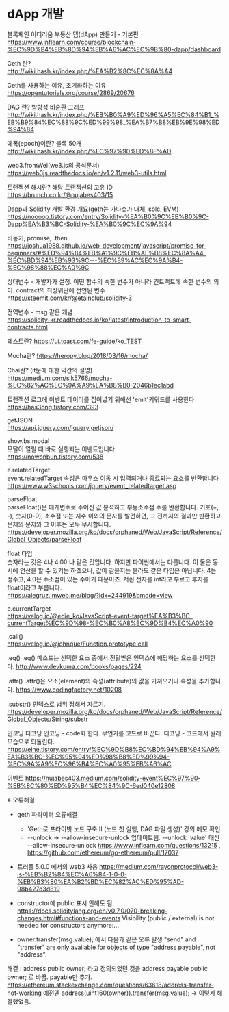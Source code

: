 # dApp 개발

블록체인 이더리움 부동산 댑(dApp) 만들기 - 기본편  
https://www.inflearn.com/course/blockchain-%EC%9D%B4%EB%8D%94%EB%A6%AC%EC%9B%80-dapp/dashboard


Geth 란?  
http://wiki.hash.kr/index.php/%EA%B2%8C%EC%8A%A4  

Geth를 사용하는 이유, 초기화하는 이유  
https://opentutorials.org/course/2869/20676  

DAG 란? 방향성 비순환 그래프  
http://wiki.hash.kr/index.php/%EB%B0%A9%ED%96%A5%EC%84%B1_%EB%B9%84%EC%88%9C%ED%99%98_%EA%B7%B8%EB%9E%98%ED%94%84  

에폭(epoch)이란? 블록 50개  
http://wiki.hash.kr/index.php/%EC%97%90%ED%8F%AD   

web3.fromWei(we3.js의 공식문서)  
https://web3js.readthedocs.io/en/v1.2.11/web3-utils.html  

트랜잭션 해시란? 해당 트랜잭션의 고유 ID  
https://brunch.co.kr/@nujabes403/15  

Dapp과 Solidity 개발 환경 개요(geth는 가나슈가 대체, solc, EVM)  
https://noooop.tistory.com/entry/Solidity-%EA%B0%9C%EB%B0%9C-Dapp%EA%B3%BC-Solidity-%EA%B0%9C%EC%9A%94  

비동기, promise, .then  
https://joshua1988.github.io/web-development/javascript/promise-for-beginners/#%ED%94%84%EB%A1%9C%EB%AF%B8%EC%8A%A4-%EC%BD%94%EB%93%9C---%EC%89%AC%EC%9A%B4-%EC%98%88%EC%A0%9C  

상태변수 - 개발자가 설정. 어떤 함수의 속한 변수가 아니라 컨트랙트에 속한 변수의 의미. contract의 최상위단에 선언된 변수  
https://steemit.com/kr/@etainclub/solidity-3  

전역변수 - msg 같은 개념  
https://solidity-kr.readthedocs.io/ko/latest/introduction-to-smart-contracts.html  

테스트란? https://ui.toast.com/fe-guide/ko_TEST  

Mocha란? https://heropy.blog/2018/03/16/mocha/  

Chai란? (it문에 대한 약간의 설명)  
https://medium.com/sjk5766/mocha-%EC%82%AC%EC%9A%A9%EA%B8%B0-2046b1ec1abd  

트랜잭션 로그에 이벤트 데이터를 집어넣기 위해선 'emit'키워드를 사용한다  
https://has3ong.tistory.com/393  

getJSON  
https://api.jquery.com/jquery.getjson/  

show.bs.modal  
모달이 열릴 때 바로 실행되는 이벤트입니다  
https://nowonbun.tistory.com/538  

e.relatedTarget  
event.relatedTarget 속성은 마우스 이동 시 입력되거나 종료되는 요소를 반환합니다  
https://www.w3schools.com/jquery/event_relatedtarget.asp  

parseFloat  
parseFloat()은 매개변수로 주어진 값 분석하고 부동소수점 수를 반환합니다. 기호(+, -), 숫자(0-9), 소수점 또는 지수 이외의 문자를 발견하면, 그 전까지의 결과만 반환하고 문제의 문자와 그 이후는 모두 무시합니다.  
https://developer.mozilla.org/ko/docs/orphaned/Web/JavaScript/Reference/Global_Objects/parseFloat  

float 타입  
숫자라는 것은 4나 4.0이나 같은 것입니다. 하지만 파이썬에서는 다릅니다. 이 둘은 동시에 연산을 할 수 있기는 하겠으나, 값이 같을지는 몰라도 같은 타입은 아닙니다. 4는 정수고, 4.0은 수소점이 있는 수이기 때문이죠. 저흰 전자를 int라고 부르고 후자를 float이라고 부릅니다.  
https://alegruz.imweb.me/blog/?idx=244919&bmode=view

e.currentTarget  
https://velog.io/@edie_ko/JavaScript-event-target%EA%B3%BC-currentTarget%EC%9D%98-%EC%B0%A8%EC%9D%B4%EC%A0%90  

.call()  
https://velog.io/@johnque/Function.prototype.call  

.eq()
.eq() 메소드는 선택한 요소 중에서 전달받은 인덱스에 해당하는 요소를 선택한다.
http://www.devkuma.com/books/pages/224

.attr()
.attr()은 요소(element)의 속성(attribute)의 값을 가져오거나 속성을 추가합니다.
https://www.codingfactory.net/10208

.substr() 인덱스로 범위 정해서 자르기.
https://developer.mozilla.org/ko/docs/orphaned/Web/JavaScript/Reference/Global_Objects/String/substr

인코딩 디코딩
인코딩 - code화 한다. 무언가를 코드로 바꾼다.
디코딩 - 코드에서 원래 모습으로 되돌린다.
https://eine.tistory.com/entry/%EC%9D%B8%EC%BD%94%EB%94%A9%EA%B3%BC-%EC%95%94%ED%98%B8%ED%99%94-%EC%9A%A9%EC%96%B4%EC%A0%95%EB%A6%AC

이벤트 
https://nujabes403.medium.com/solidity-event%EC%97%90-%EB%8C%80%ED%95%B4%EC%84%9C-6ed040e12808

※ 오류해결
- geth 파라미터 오류해결
    * 'Geth로 프라이빗 노드 구축 II (노드 첫 실행, DAG 파일 생성)' 강의 메모 확인
    * --unlock -> --allow-insecure-unlock
    업데이트됨. --unlock 'value' 대신 --allow-insecure-unlock
    https://www.inflearn.com/questions/13215 , https://github.com/ethereum/go-ethereum/pull/17037         

- 트러플 5.0.0 에서의 web3 사용 
https://medium.com/rayonprotocol/web3-js-%EB%B2%84%EC%A0%84-1-0-0-%EB%B3%80%EA%B2%BD%EC%82%AC%ED%95%AD-98b427d3d819

- constructor에 public 표시 안해도 됨.
https://docs.soliditylang.org/en/v0.7.0/070-breaking-changes.html#functions-and-events
Visibility (public / external) is not needed for constructors anymore:...

- owner.transfer(msg.value); 에서 다음과 같은 오류 발생
"send" and "transfer" are only available for objects of type "address payable", not "address".

해결 : address public owner; 라고 정의되었던 것을 address payable public owner; 로 바꿈. payable만 추가.
https://ethereum.stackexchange.com/questions/63618/address-transfer-not-working
예전엔 address(uint160(owner)).transfer(msg.value); -> 이렇게 해결했었음.

    
